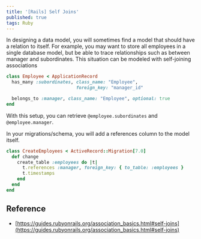 ```yaml
---
title: '[Rails] Self Joins'
published: true
tags: Ruby
---
```


In designing a data model, you will sometimes find a model that should have a
relation to itself. For example, you may want to store all employees in a
single database model, but be able to trace relationships such as between
manager and subordinates. This situation can be modeled with self-joining
associations

```ruby
class Employee < ApplicationRecord
  has_many :subordinates, class_name: "Employee",
                          foreign_key: "manager_id"

  belongs_to :manager, class_name: "Employee", optional: true
end
```

With this setup, you can retrieve `@employee.subordinates` and
`@employee.manager`.

In your migrations/schema, you will add a references column to the model
itself.

```ruby
class CreateEmployees < ActiveRecord::Migration[7.0]
  def change
    create_table :employees do |t|
      t.references :manager, foreign_key: { to_table: :employees }
      t.timestamps
    end
  end
end
```

## Reference

- [https://guides.rubyonrails.org/association_basics.html#self-joins](https://guides.rubyonrails.org/association_basics.html#self-joins)